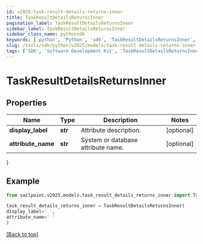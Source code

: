 ```yaml
---
id: v2025-task-result-details-returns-inner
title: TaskResultDetailsReturnsInner
pagination_label: TaskResultDetailsReturnsInner
sidebar_label: TaskResultDetailsReturnsInner
sidebar_class_name: pythonsdk
keywords: ['python', 'Python', 'sdk', 'TaskResultDetailsReturnsInner', 'V2025TaskResultDetailsReturnsInner'] 
slug: /tools/sdk/python/v2025/models/task-result-details-returns-inner
tags: ['SDK', 'Software Development Kit', 'TaskResultDetailsReturnsInner', 'V2025TaskResultDetailsReturnsInner']
---
```


# TaskResultDetailsReturnsInner


## Properties

Name | Type | Description | Notes
------------ | ------------- | ------------- | -------------
**display_label** | **str** | Attribute description. | [optional] 
**attribute_name** | **str** | System or database attribute name. | [optional] 
}

## Example

```python
from sailpoint.v2025.models.task_result_details_returns_inner import TaskResultDetailsReturnsInner

task_result_details_returns_inner = TaskResultDetailsReturnsInner(
display_label=' ',
attribute_name=' '
)

```
[[Back to top]](#) 

